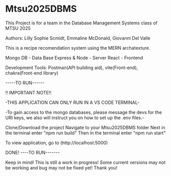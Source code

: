 # Mtsu2025DBMS

This Project is for a team in the Database Management Systems class of MTSU 2025

Authors: Lilly Sophie Scmidt, Emmaline McDonald, Giovanni Del Valle

This is a recipe recomendation system using the MERN archatexture.

Mongo DB - Data Base
Express & Node - Server
React - Frontend

Development Tools: Postman(API building aid), vite(Front-end), chakra(Front-end library)

-----TO RUN------

!! IMPORTANT NOTE!!

-THIS APPLICATION CAN ONLY RUN IN A VS CODE TERMINAL-

-To gain access to the mongo databases, please message the devs for the URI keys, we also will instruct you on how to set up the .env files.-

Clone/Download the project
Navigate to your Mtsu2025DBMS folder
Next in the terminal enter "npm run build"
Then in the terminal enter "npm run start"

To view application, go to (http://localhost:5000)

DONE!
----TO RUN-------

Keep in mind! This is still a work in progress!
Some current versions may not be working and bug may not be fixed yet!
Thank you!
